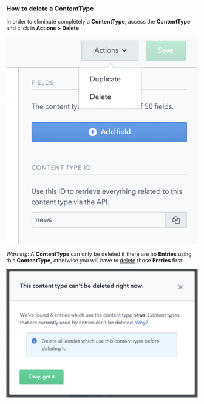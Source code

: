 ### How to delete a ContentType

In order to eliminate completely a **ContentType**, access the **ContentType** and click in **Actions > Delete**

![Delete News](./images/deleteNews1.png)

_Warning_: A **ContentType** can only be deleted if there are no **Entries** using this **ContentType**, otherwise you will have to [delete](./CMS-Delete-Entry) those **Entries** first.

![Delete News Confirm](./images/deleteNews2.png)